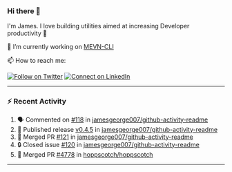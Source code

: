 ### Hi there 👋

I'm James. I love building utilities aimed at increasing Developer productivity :raised_hands: 

🔭 I’m currently working on [MEVN-CLI](https://github.com/madlabsinc/mevn-cli)

📫 How to reach me:

[![Follow on Twitter](https://img.shields.io/badge/--twitter?label=Twitter&logo=Twitter&style=social)](https://twitter.com/james_madhacks) [![Connect on LinkedIn](https://img.shields.io/badge/--linkedin?label=LinkedIn&logo=LinkedIn&style=social)](https://www.linkedin.com/in/jamesgeorge007)

---

### :zap: Recent Activity

<!--START_SECTION:activity-->
1. 🗣 Commented on [#118](https://github.com/jamesgeorge007/github-activity-readme/pull/118#issuecomment-2676250524) in [jamesgeorge007/github-activity-readme](https://github.com/jamesgeorge007/github-activity-readme)
2. 🚀 Published release [v0.4.5](https://github.com/jamesgeorge007/github-activity-readme/releases/tag/v0.4.5) in [jamesgeorge007/github-activity-readme](https://github.com/jamesgeorge007/github-activity-readme)
3. 🎉 Merged PR [#121](https://github.com/jamesgeorge007/github-activity-readme/pull/121) in [jamesgeorge007/github-activity-readme](https://github.com/jamesgeorge007/github-activity-readme)
4. 🔒 Closed issue [#120](https://github.com/jamesgeorge007/github-activity-readme/issues/120) in [jamesgeorge007/github-activity-readme](https://github.com/jamesgeorge007/github-activity-readme)
5. 🎉 Merged PR [#4778](https://github.com/hoppscotch/hoppscotch/pull/4778) in [hoppscotch/hoppscotch](https://github.com/hoppscotch/hoppscotch)
<!--END_SECTION:activity-->

---

<!--
**jamesgeorge007/jamesgeorge007** is a ✨ _special_ ✨ repository because its `README.md` (this file) appears on your GitHub profile.

Here are some ideas to get you started:

- 🌱 I’m currently learning ...
- 👯 I’m looking to collaborate on ...
- 🤔 I’m looking for help with ...
- 💬 Ask me about ...
- 😄 Pronouns: ...
- ⚡ Fun fact: ...
-->
